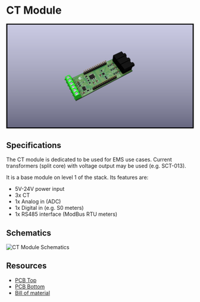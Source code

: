 # CT Module

![CT Module Model](../assets/images/ct-module-3D_top.png)

## Specifications

The CT module is dedicated to be used for EMS use cases. Current transformers (split core) with voltage output may be used (e.g. SCT-013).

It is a base module on level 1 of the stack. Its features are:

* 5V-24V power input
* 3x CT
* 1x Analog in (ADC)
* 1x Digital in (e.g. S0 meters)
* 1x RS485 interface (ModBus RTU meters)

## Schematics

![CT Module Schematics](../generated/schematics/ct-module-schematic.svg)

## Resources

* [PCB Top](../generated/pcb/ct-module-F_Cu.svg)
* [PCB Bottom](../generated/pcb/ct-module-B_Cu.svg)
* [Bill of material](../generated/bom/ct-module-bom.csv)
